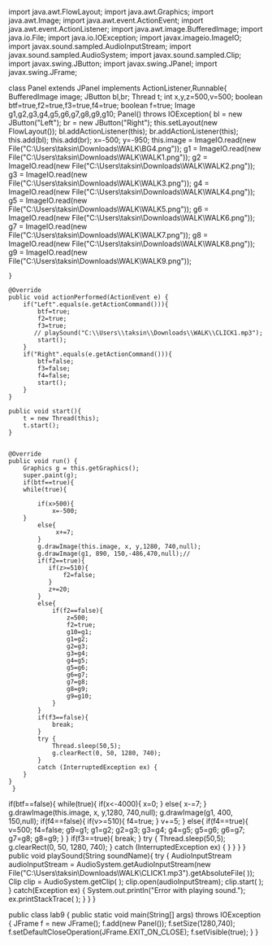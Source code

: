
import java.awt.FlowLayout;
import java.awt.Graphics;
import java.awt.Image;
import java.awt.event.ActionEvent;
import java.awt.event.ActionListener;
import java.awt.image.BufferedImage;
import java.io.File;
import java.io.IOException;
import javax.imageio.ImageIO;
import javax.sound.sampled.AudioInputStream;
import javax.sound.sampled.AudioSystem;
import javax.sound.sampled.Clip;
import javax.swing.JButton;
import javax.swing.JPanel;
import javax.swing.JFrame;

class Panel extends JPanel implements ActionListener,Runnable{
    BufferedImage image;
    JButton bl,br;
    Thread t;
    int x,y,z=500,v=500;
    boolean btf=true,f2=true,f3=true,f4=true;
    boolean f=true;
    Image g1,g2,g3,g4,g5,g6,g7,g8,g9,g10;
    Panel() throws IOException{
        bl = new JButton("Left");
        br = new JButton("Right");
        this.setLayout(new FlowLayout());
        bl.addActionListener(this);
        br.addActionListener(this);
        this.add(bl);
        this.add(br);
        x=-500;
        y=-950;
        this.image = ImageIO.read(new File("C:\\Users\\taksin\\Downloads\\WALK\\BG4.png"));
        g1 = ImageIO.read(new File("C:\\Users\\taksin\\Downloads\\WALK\\WALK1.png"));
        g2 = ImageIO.read(new File("C:\\Users\\taksin\\Downloads\\WALK\\WALK2.png"));
        g3 = ImageIO.read(new File("C:\\Users\\taksin\\Downloads\\WALK\\WALK3.png"));
        g4 = ImageIO.read(new File("C:\\Users\\taksin\\Downloads\\WALK\\WALK4.png"));
        g5 = ImageIO.read(new File("C:\\Users\\taksin\\Downloads\\WALK\\WALK5.png"));
        g6 = ImageIO.read(new File("C:\\Users\\taksin\\Downloads\\WALK\\WALK6.png"));
        g7 = ImageIO.read(new File("C:\\Users\\taksin\\Downloads\\WALK\\WALK7.png"));
        g8 = ImageIO.read(new File("C:\\Users\\taksin\\Downloads\\WALK\\WALK8.png"));
        g9 = ImageIO.read(new File("C:\\Users\\taksin\\Downloads\\WALK\\WALK9.png"));
        
    }
    
    @Override
    public void actionPerformed(ActionEvent e) {
        if("Left".equals(e.getActionCommand())){
            btf=true;
            f2=true;
            f3=true;
           // playSound("C:\\Users\\taksin\\Downloads\\WALK\\CLICK1.mp3");
            start();
        }
        if("Right".equals(e.getActionCommand())){
            btf=false;
            f3=false;
            f4=false;
            start();
        }
    }
    
    public void start(){
        t = new Thread(this);
        t.start();
    }


    @Override
    public void run() {
        Graphics g = this.getGraphics();
        super.paint(g);
        if(btf==true){
        while(true){
             
            if(x>500){
                x=-500;
 	    } 
            else{
                 x+=7;
            }     
            g.drawImage(this.image, x, y,1280, 740,null);
            g.drawImage(g1, 890, 150,-486,470,null);//
            if(f2==true){
               if(z>=510){
                   f2=false;
               }
               z+=20;
            }
            else{
                if(f2==false){
                    z=500;
                    f2=true;
                    g10=g1;
                    g1=g2;
                    g2=g3;
                    g3=g4;
                    g4=g5;
                    g5=g6;
                    g6=g7;
                    g7=g8;
                    g8=g9;
                    g9=g10;
                }
            }
            if(f3==false){
                break;
            }
            try {
                Thread.sleep(50,5);
                g.clearRect(0, 50, 1280, 740);
            } 
            catch (InterruptedException ex) {
	    }
	}
     }
  if(btf==false){
        while(true){
            if(x<-4000){
                x=0;
 	    } 
            else{
                 x-=7;
            }
            g.drawImage(this.image, x, y,1280, 740,null);
             g.drawImage(g1, 400, 150,null);
            if(f4==false){
               if(v>=510){
                   f4=true;
               }
               v+=5;
            }
            else{
                if(f4==true){
                    v=500;
                    f4=false;
                    g9=g1;
                    g1=g2;
                    g2=g3;
                    g3=g4;
                    g4=g5;
                    g5=g6;
                    g6=g7;
                    g7=g8;
                    g8=g9;
                }
            }
            if(f3==true){
                break;
            }
            try {
                Thread.sleep(50,5);
                g.clearRect(0, 50, 1280, 740);
            } 
            catch (InterruptedException ex) {
	    }
            }
        }
    }
    public void playSound(String soundName){
        try
        {
            AudioInputStream audioInputStream = AudioSystem.getAudioInputStream(new File("C:\\Users\\taksin\\Downloads\\WALK\\CLICK1.mp3").getAbsoluteFile( ));
            Clip clip = AudioSystem.getClip( );
            clip.open(audioInputStream);
            clip.start( );
        }
        catch(Exception ex)
        {
            System.out.println("Error with playing sound.");
            ex.printStackTrace( );
        }
    }
}    

public class lab9 {
    public static void main(String[] args) throws IOException {
    JFrame f = new JFrame();
    f.add(new Panel());
    f.setSize(1280,740);
    f.setDefaultCloseOperation(JFrame.EXIT_ON_CLOSE);
    f.setVisible(true);
    }
}
